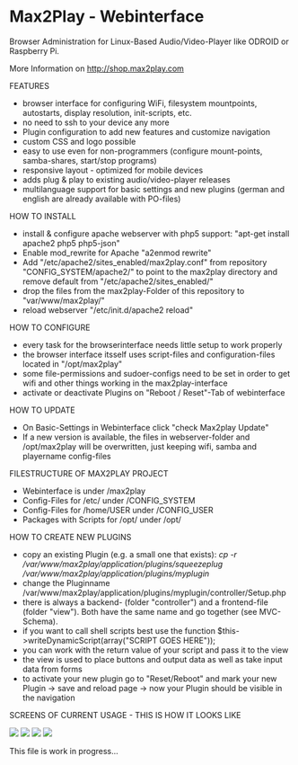 Max2Play - Webinterface
=======================

Browser Administration for Linux-Based Audio/Video-Player like ODROID or Raspberry Pi.

More Information on <a href="http://shop.max2play.com/">http://shop.max2play.com</a>

FEATURES
 - browser interface for configuring WiFi, filesystem mountpoints, autostarts, display resolution, init-scripts, etc.
 - no need to ssh to your device any more
 - Plugin configuration to add new features and customize navigation
 - custom CSS and logo possible 
 - easy to use even for non-programmers (configure mount-points, samba-shares, start/stop programs)
 - responsive layout - optimized for mobile devices
 - adds plug & play to existing audio/video-player releases
 - multilanguage support for basic settings and new plugins (german and english are already available with PO-files)

HOW TO INSTALL
 - install & configure apache webserver with php5 support: "apt-get install apache2 php5 php5-json"
 - Enable mod_rewrite for Apache "a2enmod rewrite"
 - Add "/etc/apache2/sites_enabled/max2play.conf" from repository "CONFIG_SYSTEM/apache2/" to point to the max2play directory and remove default from "/etc/apache2/sites_enabled/"
 - drop the files from the max2play-Folder of this repository to "var/www/max2play/"
 - reload webserver "/etc/init.d/apache2 reload"

HOW TO CONFIGURE
 - every task for the browserinterface needs little setup to work properly
 - the browser interface itsself uses script-files and configuration-files located in "/opt/max2play"
 - some file-permissions and sudoer-configs need to be set in order to get wifi and other things working in the max2play-interface
 - activate or deactivate Plugins on "Reboot / Reset"-Tab of webinterface

HOW TO UPDATE
 - On Basic-Settings in Webinterface click "check Max2play Update"
 - If a new version is available, the files in webserver-folder and /opt/max2play will be overwritten, just keeping wifi, samba and playername config-files
 
FILESTRUCTURE OF MAX2PLAY PROJECT
 - Webinterface is under /max2play
 - Config-Files for /etc/ under /CONFIG_SYSTEM
 - Config-Files for /home/USER under /CONFIG_USER
 - Packages with Scripts for /opt/ under /opt/

HOW TO CREATE NEW PLUGINS
- copy an existing Plugin (e.g. a small one that exists):
    <i>cp -r /var/www/max2play/application/plugins/squeezeplug /var/www/max2play/application/plugins/myplugin</i>
- change the Pluginname /var/www/max2play/application/plugins/myplugin/controller/Setup.php
- there is always a backend- (folder "controller") and a frontend-file (folder "view"). Both have the same name and go together (see MVC-Schema).
- if you want to call shell scripts best use the function $this->writeDynamicScript(array("SCRIPT GOES HERE")); 
- you can work with the return value of your script and pass it to the view 
- the view is used to place buttons and output data as well as take input data from forms
- to activate your new plugin go to "Reset/Reboot" and mark your new Plugin -> save and reload page -> now your Plugin should be visible in the navigation

SCREENS OF CURRENT USAGE - THIS IS HOW IT LOOKS LIKE

<img src="https://raw.githubusercontent.com/max2play/webinterface/master/OTHER/screens/webinterface_audioplayer.gif" />
<img src="https://raw.githubusercontent.com/max2play/webinterface/master/OTHER/screens/webinterface_reset.gif" />
<img src="https://raw.githubusercontent.com/max2play/webinterface/master/OTHER/screens/webinterface_filesystem.gif" />
<img src="https://raw.githubusercontent.com/max2play/webinterface/master/OTHER/screens/webinterface_callblocker.gif" />


This file is work in progress...
